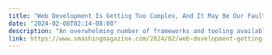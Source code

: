 ```yaml
---
title: "Web Development Is Getting Too Complex, And It May Be Our Fault"
date: "2024-02-08T02:14-08:00"
description: "An overwhelming number of frameworks and tooling available today gives the impression that web development has gotten perhaps too complex. Juan Diego Rodríguez explores if web development really is that complex and, most importantly, how we can prevent it from getting even more difficult than we already perceive it to be."
link: https://www.smashingmagazine.com/2024/02/web-development-getting-too-complex/
---
```

